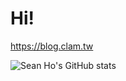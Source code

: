 # Hi!

https://blog.clam.tw

![Sean Ho's GitHub stats](https://github-readme-stats.vercel.app/api?username=sean0921&show_icons=true&theme=radical)
